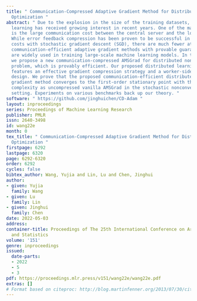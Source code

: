 ```yaml
---
title: " Communication-Compressed Adaptive Gradient Method for Distributed Nonconvex
  Optimization "
abstract: " Due to the explosion in the size of the training datasets, distributed
  learning has received growing interest in recent years. One of the major bottlenecks
  is the large communication cost between the central server and the local workers.
  While error feedback compression has been proven to be successful in reducing communication
  costs with stochastic gradient descent (SGD), there are much fewer attempts in building
  communication-efficient adaptive gradient methods with provable guarantees, which
  are widely used in training large-scale machine learning models. In this paper,
  we propose a new communication-compressed AMSGrad for distributed nonconvex optimization
  problem, which is provably efficient. Our proposed distributed learning framework
  features an effective gradient compression strategy and a worker-side model update
  design. We prove that the proposed communication-efficient distributed adaptive
  gradient method converges to the first-order stationary point with the same iteration
  complexity as uncompressed vanilla AMSGrad in the stochastic nonconvex optimization
  setting. Experiments on various benchmarks back up our theory. "
software: " https://github.com/jinghuichen/CD-Adam "
layout: inproceedings
series: Proceedings of Machine Learning Research
publisher: PMLR
issn: 2640-3498
id: wang22e
month: 0
tex_title: " Communication-Compressed Adaptive Gradient Method for Distributed Nonconvex
  Optimization "
firstpage: 6292
lastpage: 6320
page: 6292-6320
order: 6292
cycles: false
bibtex_author: Wang, Yujia and Lin, Lu and Chen, Jinghui
author:
- given: Yujia
  family: Wang
- given: Lu
  family: Lin
- given: Jinghui
  family: Chen
date: 2022-05-03
address:
container-title: Proceedings of The 25th International Conference on Artificial Intelligence
  and Statistics
volume: '151'
genre: inproceedings
issued:
  date-parts:
  - 2022
  - 5
  - 3
pdf: https://proceedings.mlr.press/v151/wang22e/wang22e.pdf
extras: []
# Format based on citeproc: http://blog.martinfenner.org/2013/07/30/citeproc-yaml-for-bibliographies/
---
```

